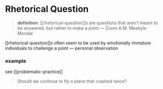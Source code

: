 # Rhetorical Question

> **definition**: [[rhetorical-question]]s are questions that aren't meant to be answered, but rather to make a point &mdash; Zoom A.M. Meekyle Mondal

[[rhetorical-question]]s often seem to be used by emotionally immature individuals to challenge a point &mdash; personal observation

### example

see [[problematic-practice]]

> Should we continue to fly a plane that crashed twice?
